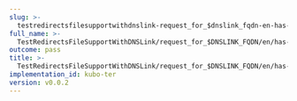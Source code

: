 ```yaml
---
slug: >-
  testredirectsfilesupportwithdnslink-request_for_$dnslink_fqdn-en-has-no-redirects-entry_returns_custom_404,_per__redirects_file_(direct_http)-header_etag
full_name: >-
  TestRedirectsFileSupportWithDNSLink/request_for_$DNSLINK_FQDN/en/has-no-redirects-entry_returns_custom_404,_per__redirects_file_(direct_HTTP)/Header_Etag
outcome: pass
title: >-
  TestRedirectsFileSupportWithDNSLink/request_for_$DNSLINK_FQDN/en/has-no-redirects-entry_returns_custom_404,_per__redirects_file_(direct_HTTP)/Header_Etag
implementation_id: kubo-ter
version: v0.0.2
---
```


